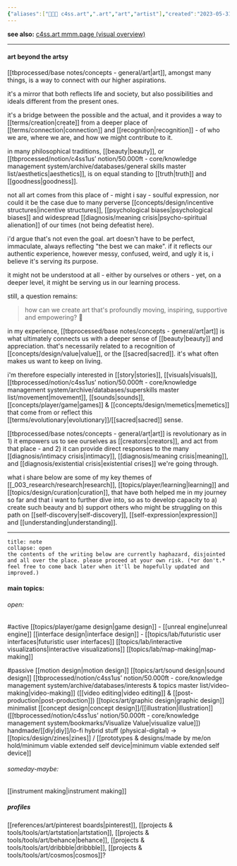 ```yaml
---
{"aliases":["👨🏻‍🎨 c4ss.art",".art","art","artist"],"created":"2023-05-31T16:51:42.380-03:00","updated":"2025-05-14T20:50:22.810-03:00","tags":["c4ss1us","art","🌱"],"notestage":["🌱"],"dg-publish":true,"relevancescore":98,"readinesslevel":"30%","permalink":"/005-c4ss1us/c4ss-art/","dgPassFrontmatter":true}
---
```


**see also:** [c4ss.art mmm.page (visual overview)](https://c4ss1us.mmm.page/art)

---
#### art beyond the artsy

[[tbprocessed/base notes/concepts - general/art\|art]], amongst many things, is a way to connect with our higher aspirations.

it's a mirror that both reflects life and society, but also possibilities and ideals different from the present ones.

it's a bridge between the possible and the actual, and it provides a way to [[terms/creation\|create]] from a deeper place of [[terms/connection\|connection]] and [[recognition\|recognition]] - of who we are, where we are, and how we might contribute to it.

in many philosophical traditions, [[beauty\|beauty]], or [[tbprocessed/notion/c4ss1us’ notion/50.000ft - core/knowledge management system/archive/databases/general skills master list/aesthetics\|aesthetics]], is on equal standing to [[truth\|truth]] and [[goodness\|goodness]].

not all art comes from this place of - might i say - soulful expression, nor could it be the case due to many perverse [[concepts/design/incentive structures\|incentive structures]], [[psychological biases\|psychological biases]] and widespread [[diagnosis/meaning crisis\|psycho-spiritual alienation]] of our times (not being defeatist here).

i'd argue that's not even the goal. art doesn't have to be perfect, immaculate, always reflecting "the best we can make". if it reflects our authentic experience, however messy, confused, weird, and ugly it is, i believe it's serving its purpose.

it might not be understood at all - either by ourselves or others - yet, on a deeper level, it might be serving us in our learning process.

still, a question remains:

> how can we create art that's profoundly moving, inspiring, supportive and empowering? 💫

in my experience, [[tbprocessed/base notes/concepts - general/art\|art]] is what ultimately connects us with a deeper sense of [[beauty\|beauty]] and appreciation. that's necessarily related to a recognition of [[concepts/design/value\|value]], or the [[sacred\|sacred]]. it's what often makes us want to keep on living.

i'm therefore especially interested in [[story\|stories]], [[visuals\|visuals]], [[tbprocessed/notion/c4ss1us’ notion/50.000ft - core/knowledge management system/archive/databases/superskills master list/movement\|movement]], [[sounds\|sounds]], [[concepts/player/game\|games]] & [[concepts/design/memetics\|memetics]] that come from or reflect this [[terms/evolutionary\|evolutionary]]/[[sacred\|sacred]] sense.

[[tbprocessed/base notes/concepts - general/art\|art]] is revolutionary as in 1) it empowers us to see ourselves as [[creators\|creators]], and act from that place - and 2) it can provide direct responses to the many [[diagnosis/intimacy crisis\|intimacy]], [[diagnosis/meaning crisis\|meaning]], and [[diagnosis/existential crisis\|existential crises]] we're going through.

what i share below are some of my key themes of [[_003_research/research\|research]], [[topics/player/learning\|learning]] and [[topics/design/curation\|curation]], that have both helped me in my journey so far and that i want to further dive into, so as to develop capacity to a) create such beauty and b) support others who might be struggling on this path on [[self-discovery\|self-discovery]], [[self-expression\|expression]] and [[understanding\|understanding]].

---

```ad-warning
title: note
collapse: open
the contents of the writing below are currently haphazard, disjointed and all over the place. please proceed at your own risk. (*or don't.* feel free to come back later when it'll be hopefully updated and improved.)
```
#### main topics:

###### open:

#active
[[topics/player/game design\|game design]] - [[unreal engine\|unreal engine]]
[[interface design\|interface design]] - [[topics/lab/futuristic user interfaces\|futuristic user interfaces]]
[[topics/lab/interactive visualizations\|interactive visualizations]]
[[topics/lab/map-making\|map-making]]

#passive
[[motion design\|motion design]]
[[topics/art/sound design\|sound design]]
[[tbprocessed/notion/c4ss1us’ notion/50.000ft - core/knowledge management system/archive/databases/interests & topics master list/video-making\|video-making]] ([[video editing\|video editing]] & [[post-production\|post-production]])
[[topics/art/graphic design\|graphic design]]
minimalist [[concept design\|concept design]]/[[illustration\|illustration]] ([[tbprocessed/notion/c4ss1us’ notion/50.000ft - core/knowledge management system/bookmarks/Visualize Value\|visualize value]])
handmade/[[diy\|diy]]/lo-fi hybrid stuff (physical-digital)
-> [[topics/design/zines\|zines]] / [[prototypes & designs/made by me/on hold/minimum viable extended self device\|minimum viable extended self device]]
###### someday-maybe:
[[instrument making\|instrument making]]

##### profiles

[[references/art/pinterest boards\|pinterest]], [[projects & tools/tools/art/artstation\|artstation]], [[projects & tools/tools/art/behance\|behance]], [[projects & tools/tools/art/dribbble\|dribbble]], [[projects & tools/tools/art/cosmos\|cosmos]]?